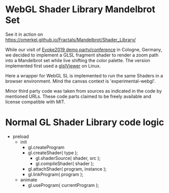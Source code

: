 WebGL Shader Library Mandelbrot Set
===================================

See it in action on https://omerkel.github.io/Fractals/Mandelbrot/Shader_Library/

While our visit of [Evoke2019 demo party/conference](https://2019.evoke.eu/) in Cologne, Germany,
we decided to implement a GLSL fragment shader to render a zoom path
into a Mandelbrot set while live shifting the color palette.
The version implemented first used a [glslViewer](https://github.com/patriciogonzalezvivo/glslViewer) on Linux.

Here a wrapper for WebGL SL is implemented to run the same Shaders in
a browser environment. Mind the canvas context is 'experimental-webgl'.

Minor third party code was taken from sources as indicated in the code by
mentioned URLs. These code parts claimed to be freely available and
license compatible with MIT.

Normal GL Shader Library code logic
===================================

* preload
    * init
        * gl.createProgram
        * gl.createShader( type );
            * gl.shaderSource( shader, src );
            * gl.compileShader( shader );
        * gl.attachShader( program, instance );
        * gl.linkProgram( program );
    * animate
        * gl.useProgram( currentProgram );
